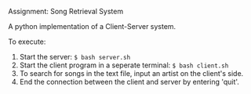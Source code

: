 Assignment: Song Retrieval System

A python implementation of a Client-Server system.

To execute:
1. Start the server: `$ bash server.sh`
2. Start the client program in a seperate terminal: `$ bash client.sh` 
3. To search for songs in the text file, input an artist on the client's side. 
4. End the connection between the client and server by entering 'quit'. 